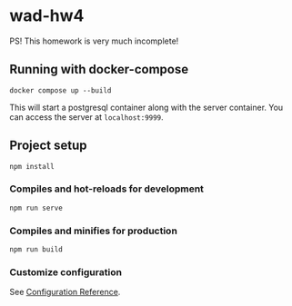 # wad-hw4

PS! This homework is very much incomplete!

## Running with docker-compose

```shell
docker compose up --build
```

This will start a postgresql container along with the server container.
You can access the server at `localhost:9999`.

## Project setup
```
npm install
```

### Compiles and hot-reloads for development
```
npm run serve
```

### Compiles and minifies for production
```
npm run build
```

### Customize configuration
See [Configuration Reference](https://cli.vuejs.org/config/).
